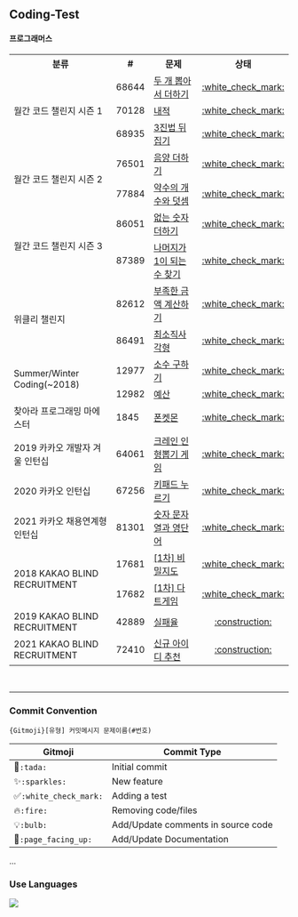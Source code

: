 ## Coding-Test

#### 프로그래머스

  <table>
      <tr>
          <th style="text-align: center">분류</th>
          <th style="text-align: center">#</th>
          <th style="text-align: center">문제</th>
          <th style="text-align: center">상태</th>
      </tr>
      <!--Solution_MonthlyChallenge1-->
      <tr>
          <td rowspan="3">월간 코드 챌린지 시즌 1</td>
          <td>68644</td>
          <td><a href="https://programmers.co.kr/learn/courses/30/lessons/68644">두 개 뽑아서 더하기</a></td>
          <td align="center"><a href="https://github.com/icolaaa/coding-test/blob/master/src/main/java/level1/Solution_MonthlyChallenge1.java">:white_check_mark:</a></td>
      </tr>
      <tr>
          <td>70128</td>
          <td><a href="https://programmers.co.kr/learn/courses/30/lessons/70128">내적</a></td>
          <td align="center"><a href="https://github.com/icolaaa/coding-test/blob/master/src/main/java/level1/Solution_MonthlyChallenge1.java">:white_check_mark:</a></td>
      </tr>
      <tr>
          <td>68935</td>
          <td><a href="https://programmers.co.kr/learn/courses/30/lessons/68935">3진법 뒤집기</a></td>
          <td align="center"><a href="https://github.com/icolaaa/coding-test/blob/master/src/main/java/level1/Solution_MonthlyChallenge1.java">:white_check_mark:</a></td>
      </tr>
      <!--Solution_MonthlyChallenge2-->
      <tr>
          <td rowspan="2">월간 코드 챌린지 시즌 2</td>
          <td>76501</td>
          <td><a href="https://programmers.co.kr/learn/courses/30/lessons/76501">음양 더하기</a></td>
          <td align="center"><a href="https://github.com/icolaaa/coding-test/blob/master/src/main/java/level1/Solution_MonthlyChallenge2.java">:white_check_mark:</a></td>
      </tr>
      <tr>
          <td>77884</td>
          <td><a href="https://programmers.co.kr/learn/courses/30/lessons/77884">약수의 개수와 덧셈</a></td>
          <td align="center"><a href="https://github.com/icolaaa/coding-test/blob/master/src/main/java/level1/Solution_MonthlyChallenge2.java">:white_check_mark:</a></td>
      </tr>
      <!--Solution_MonthlyChallenge3-->
      <tr>
          <td rowspan="2">월간 코드 챌린지 시즌 3</td>
          <td>86051</td>
          <td><a href="https://programmers.co.kr/learn/courses/30/lessons/86051">없는 숫자 더하기</a></td>
          <td align="center"><a href="https://github.com/icolaaa/coding-test/blob/master/src/main/java/level1/Solution_MonthlyChallenge3.java">:white_check_mark:</a></td>
      </tr>
      <tr>
          <td>87389</td>
          <td><a href="https://programmers.co.kr/learn/courses/30/lessons/87389">나머지가 1이 되는 수 찾기</a></td>
          <td align="center"><a href="https://github.com/icolaaa/coding-test/blob/master/src/main/java/level1/Solution_MonthlyChallenge3.java">:white_check_mark:</a></td>
      </tr>
      <!--Solution_WeeklyChallenge-->
      <tr>
          <td rowspan="2">위클리 챌린지</td>
          <td>82612</td>
          <td><a href="https://programmers.co.kr/learn/courses/30/lessons/82612">부족한 금액 계산하기</a></td>
          <td align="center"><a href="https://github.com/icolaaa/coding-test/blob/master/src/main/java/level1/Solution_WeeklyChallenge.java">:white_check_mark:</a></td>
      </tr>
      <tr>
          <td>86491</td>
          <td><a href="https://programmers.co.kr/learn/courses/30/lessons/86491">최소직사각형</a></td>
          <td align="center"><a href="https://github.com/icolaaa/coding-test/blob/master/src/main/java/level1/Solution_WeeklyChallenge.java">:white_check_mark:</a></td>
      </tr>
      <!--Solution_SummerWinter2018-->
      <tr>
          <td rowspan="2">Summer/Winter Coding(~2018)</td>
          <td>12977</td>
          <td><a href="https://programmers.co.kr/learn/courses/30/lessons/12977">소수 구하기</a></td>
          <td align="center"><a href="https://github.com/icolaaa/coding-test/blob/master/src/main/java/level1/Solution_SummerWinter2018.java">:white_check_mark:</a></td>
      </tr>
      <tr>
          <td>12982</td>
          <td><a href="https://programmers.co.kr/learn/courses/30/lessons/12982">예산</a></td>
          <td align="center"><a href="https://github.com/icolaaa/coding-test/blob/master/src/main/java/level1/Solution_SummerWinter2018.java">:white_check_mark:</a></td>
      </tr>
      <!--Solution_Maester-->
      <tr>
          <td>찾아라 프로그래밍 마에스터</td>
          <td>1845</td>
          <td><a href="https://programmers.co.kr/learn/courses/30/lessons/1845">폰켓몬</a></td>
          <td align="center"><a href="https://github.com/icolaaa/coding-test/blob/master/src/main/java/level1/Solution_Maester.java">:white_check_mark:</a></td>
      </tr>
      <!--Solution_KakaoInternship2019-->
      <tr>
          <td>2019 카카오 개발자 겨울 인턴십</td>
          <td>64061</td>
          <td><a href="https://programmers.co.kr/learn/courses/30/lessons/64061">크레인 인형뽑기 게임</a></td>
          <td align="center"><a href="https://github.com/icolaaa/coding-test/blob/master/src/main/java/level1/Solution_KakaoInternship2019.java">:white_check_mark:</a></td>
      </tr>
      <!--Solution_KakaoInternship2020-->
      <tr>
          <td>2020 카카오 인턴십</td>
          <td>67256</td>
          <td><a href="https://programmers.co.kr/learn/courses/30/lessons/67256">키패드 누르기</a></td>
          <td align="center"><a href="https://github.com/icolaaa/coding-test/blob/master/src/main/java/level1/Solution_KakaoInternship2020.java">:white_check_mark:</a></td>
      </tr>
      <!--Solution_KakaoInternship2021-->
      <tr>
          <td>2021 카카오 채용연계형 인턴십</td>
          <td>81301</td>
          <td><a href="https://programmers.co.kr/learn/courses/30/lessons/81301">숫자 문자열과 영단어</a></td>
          <td align="center"><a href="https://github.com/icolaaa/coding-test/blob/master/src/main/java/level1/Solution_KakaoInternship2021.java">:white_check_mark:</a></td>
      </tr>
      <!--Solution_KakaoBlind2018-->
      <tr>
          <td rowspan="2">2018 KAKAO BLIND RECRUITMENT</td>
          <td>17681</td>
          <td><a href="https://programmers.co.kr/learn/courses/30/lessons/17681">[1차] 비밀지도</a></td>
          <td align="center"><a href="https://github.com/icolaaa/coding-test/blob/master/src/main/java/level1/Solution_KakaoBlind2018.java">:white_check_mark:</a></td>
      </tr>
      <tr>
          <td>17682</td>
          <td><a href="https://programmers.co.kr/learn/courses/30/lessons/17682">[1차] 다트게임</a></td>
          <td align="center"><a href="https://github.com/icolaaa/coding-test/blob/master/src/main/java/level1/Solution_KakaoBlind2018.java">:white_check_mark:</a></td>
      </tr>
      <!--Solution_KakaoBlind2019-->
      <tr>
          <td>2019 KAKAO BLIND RECRUITMENT</td>
          <td>42889</td>
          <td><a href="https://programmers.co.kr/learn/courses/30/lessons/42889">실패율</a></td>
          <td align="center"><a href="#">:construction:</a></td>
      </tr>
      <!--Solution_KakaoBlind2021-->
      <tr>
          <td>2021 KAKAO BLIND RECRUITMENT</td>
          <td>72410</td>
          <td><a href="https://programmers.co.kr/learn/courses/30/lessons/72410">신규 아이디 추천</a></td>
          <td align="center"><a href="#">:construction:</a></td>
      </tr>
  </table>

<br>

---
### Commit Convention
```
{Gitmoji}[유형] 커밋메시지 문제이름(#번호)
```
| Gitmoji | Commit Type |
| ------- | ----------- |
| :tada:`:tada:` | Initial commit |
| :sparkles:`:sparkles:` | New feature |
| :white_check_mark:`:white_check_mark:` | Adding a test |
| :fire:`:fire:` | Removing code/files |
| :bulb:`:bulb:` | Add/Update comments in source code |
| :page_facing_up:`:page_facing_up:` | Add/Update Documentation |
...


### Use Languages
<img src="https://img.shields.io/badge/Java-007396?style=flat-square&logo=Java&logoColor=white"/></a>
